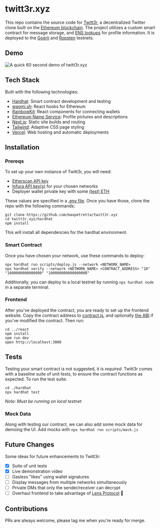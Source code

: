 # twitt3r.xyz
This repo contains the source code for [Twitt3r](https://twitt3r.xyz), a decentralized Twitter clone built on the [Ethereum blockchain](https://ethereum.org/en/).  The project utilizes a custom smart contract for message storage, and [ENS lookups](https://ens.domains/) for profile information.  It is deployed to the [Goerli](https://goerli.etherscan.io/address/0x3493B7ABE5e6E142D632e6596bc550A73c87Ee79) and [Ropsten](https://ropsten.etherscan.io/address/0x3493B7ABE5e6E142D632e6596bc550A73c87Ee79) testnets.

## Demo
<img src="./demo.gif" alt="A quick 60 second demo of twitt3r.xyz" title="Twitt3r demo gif">

## Tech Stack
Built with the following technologies:

* [Hardhat](https://hardhat.org/): Smart contract development and testing
* [wagmi.sh](https://wagmi.sh/): React hooks for Ethereum
* [RainbowKit](https://www.rainbowkit.com/): React components for connecting wallets
* [Ethereum Name Service](https://ens.domains/): Profile pictures and descriptions
* [Next.js](https://nextjs.org/): Static site builds and routing
* [Tailwind](https://tailwindcss.com/): Adaptive CSS page styling
* [Vercel](https://vercel.com/): Web hosting and automatic deployments

## Installation

### Prereqs
To set up your own instance of Twitt3r, you will need:
* [Etherscan API key](https://etherscan.io/apis)
* [Infura API key(s)](https://infura.io/) for your chosen networks
* Deployer wallet private key with some [(test) ETH](https://faucet.paradigm.xyz/)

These values are specified in a [.env file](./hardhat/.env.example).  Once you have those, clone the repo with the following commands:
```
git clone https://github.com/maxpetretta/twitt3r.xyz
cd twitt3r.xyz/hardhat
npm install
```

This will install all dependencies for the hardhat environment.

### Smart Contract
Once you have chosen your network, use these commands to deploy:
```
npx hardhat run scripts/deploy.js --network <NETWORK_NAME>
npx hardhat verify --network <NETWORK_NAME> <CONTRACT_ADDRESS> "10" "1000000000000000" "100000000000000000"
```

Additionally, you can deploy to a local testnet by running `npx hardhat node` in a separate terminal.

### Frontend
After you've deployed the contract, you are ready to set up the frontend website.  Copy the contract address to [contract.js](./react/lib/contract.js), and optionally [the ABI](./react/lib/abi/Twitt3r.json) if you've modified the contract.  Then run:
```
cd ../react
npm install
npm run dev
open http://localhost:3000
```

## Tests
Testing your smart contract is not suggested, it is *required*.  Twitt3r comes with a baseline suite of unit tests, to ensure the contract functions as expected.  To run the test suite:
```
cd ./hardhat
npx hardhat test
```
*Note: Must be running on local testnet*

### Mock Data
Along with testing our contract, we can also add some mock data for demoing the UI.  Add mocks with `npx hardhat run scripts/mock.js`

## Future Changes
Some ideas for future enhancements to Twitt3r:
- [x] Suite of unit tests
- [x] Live demonstration video
- [ ] Gasless "likes" using wallet signatures
- [ ] Display messages from multiple networks simultaneously
- [ ] Private DMs that only the sender/receiver can decrypt
- [ ] Overhaul frontend to take advantage of [Lens Protocol](https://lens.xyz/) 🌿

## Contributions
PRs are always welcome, please tag me when you're ready for merge.

